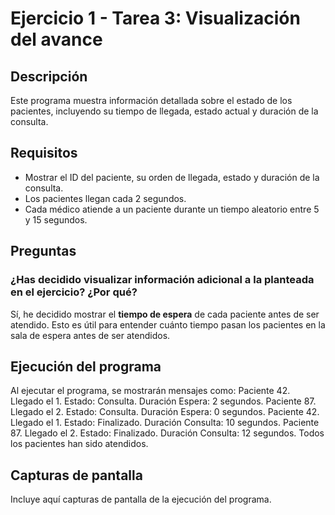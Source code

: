 # Ejercicio 1 - Tarea 3: Visualización del avance

## Descripción
Este programa muestra información detallada sobre el estado de los pacientes, incluyendo su tiempo de llegada, estado actual y duración de la consulta.

## Requisitos
- Mostrar el ID del paciente, su orden de llegada, estado y duración de la consulta.
- Los pacientes llegan cada 2 segundos.
- Cada médico atiende a un paciente durante un tiempo aleatorio entre 5 y 15 segundos.

## Preguntas

### ¿Has decidido visualizar información adicional a la planteada en el ejercicio? ¿Por qué?
Sí, he decidido mostrar el **tiempo de espera** de cada paciente antes de ser atendido. Esto es útil para entender cuánto tiempo pasan los pacientes en la sala de espera antes de ser atendidos.

## Ejecución del programa
Al ejecutar el programa, se mostrarán mensajes como:
Paciente 42. Llegado el 1. Estado: Consulta. Duración Espera: 2 segundos.
Paciente 87. Llegado el 2. Estado: Consulta. Duración Espera: 0 segundos.
Paciente 42. Llegado el 1. Estado: Finalizado. Duración Consulta: 10 segundos.
Paciente 87. Llegado el 2. Estado: Finalizado. Duración Consulta: 12 segundos.
Todos los pacientes han sido atendidos.


## Capturas de pantalla
Incluye aquí capturas de pantalla de la ejecución del programa.
